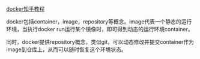 [docker知乎教程](https://zhuanlan.zhihu.com/p/23599229)

docker包括container，image，repository等概念。image代表一个静态的运行环境，当执行docker run运行某个镜像时，即可得到动态的运行环境container。

同时，docker提供repository概念，类似git，可以动态修改并提交container作为image到仓库上，从而可以随时恢复这个环境状态。